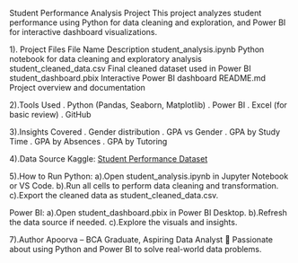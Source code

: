  Student Performance Analysis Project
This project analyzes student performance using Python for data cleaning and exploration, and Power BI for interactive dashboard visualizations.

1). Project Files
File Name	                                         Description
student_analysis.ipynb	              Python notebook for data cleaning and exploratory analysis
student_cleaned_data.csv     	       Final cleaned dataset used in Power BI
student_dashboard.pbix	              Interactive Power BI dashboard
README.md	                           Project overview and documentation

2).Tools Used
. Python (Pandas, Seaborn, Matplotlib)
. Power BI
. Excel (for basic review)
. GitHub

3).Insights Covered
. Gender distribution
. GPA vs Gender
. GPA by Study Time
. GPA by Absences
. GPA by Tutoring


4).Data Source
Kaggle: [Student Performance Dataset](https://www.kaggle.com/datasets/rabieelkharoua/students-performance-dataset)

5).How to Run
Python:
a).Open student_analysis.ipynb in Jupyter Notebook or VS Code.
b).Run all cells to perform data cleaning and transformation.
c).Export the cleaned data as student_cleaned_data.csv.

Power BI:
a).Open student_dashboard.pbix in Power BI Desktop.
b).Refresh the data source if needed.
c).Explore the visuals and insights.

7).Author
Apoorva – BCA Graduate, Aspiring Data Analyst
🔗 Passionate about using Python and Power BI to solve real-world data problems.

